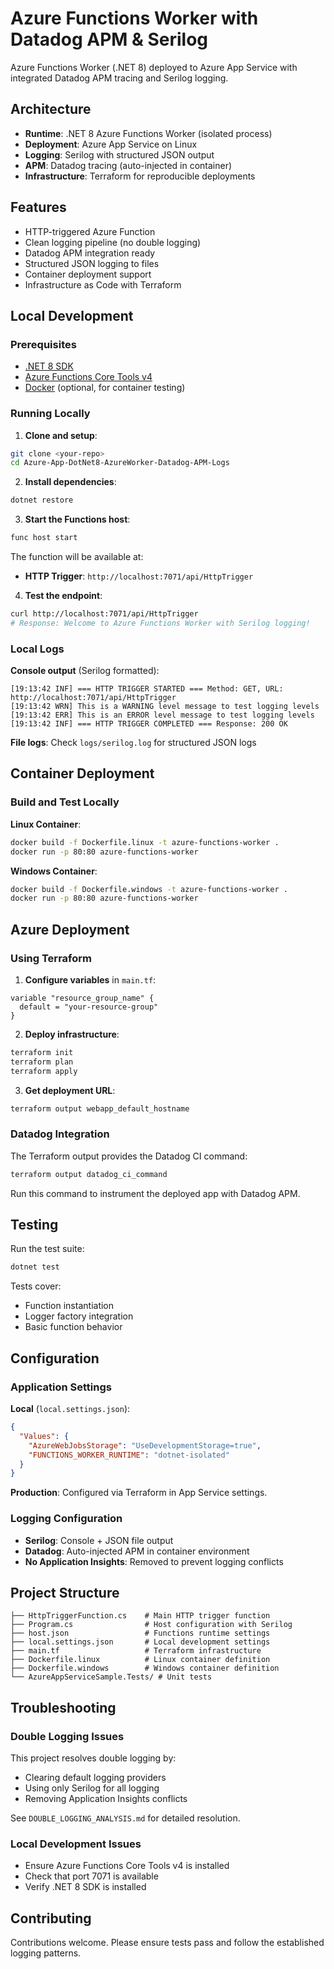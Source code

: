 # Azure Functions Worker with Datadog APM & Serilog

Azure Functions Worker (.NET 8) deployed to Azure App Service with integrated Datadog APM tracing and Serilog logging.

## Architecture

- **Runtime**: .NET 8 Azure Functions Worker (isolated process)
- **Deployment**: Azure App Service on Linux
- **Logging**: Serilog with structured JSON output
- **APM**: Datadog tracing (auto-injected in container)
- **Infrastructure**: Terraform for reproducible deployments

## Features

- HTTP-triggered Azure Function
- Clean logging pipeline (no double logging)
- Datadog APM integration ready
- Structured JSON logging to files
- Container deployment support
- Infrastructure as Code with Terraform

## Local Development

### Prerequisites

- [.NET 8 SDK](https://dotnet.microsoft.com/download/dotnet/8.0)
- [Azure Functions Core Tools v4](https://docs.microsoft.com/azure/azure-functions/functions-run-local)
- [Docker](https://www.docker.com/products/docker-desktop) (optional, for container testing)

### Running Locally

1. **Clone and setup**:
```bash
git clone <your-repo>
cd Azure-App-DotNet8-AzureWorker-Datadog-APM-Logs
```

2. **Install dependencies**:
```bash
dotnet restore
```

3. **Start the Functions host**:
```bash
func host start
```

The function will be available at:
- **HTTP Trigger**: `http://localhost:7071/api/HttpTrigger`

4. **Test the endpoint**:
```bash
curl http://localhost:7071/api/HttpTrigger
# Response: Welcome to Azure Functions Worker with Serilog logging!
```

### Local Logs

**Console output** (Serilog formatted):
```
[19:13:42 INF] === HTTP TRIGGER STARTED === Method: GET, URL: http://localhost:7071/api/HttpTrigger
[19:13:42 WRN] This is a WARNING level message to test logging levels
[19:13:42 ERR] This is an ERROR level message to test logging levels
[19:13:42 INF] === HTTP TRIGGER COMPLETED === Response: 200 OK
```

**File logs**: Check `logs/serilog.log` for structured JSON logs

## Container Deployment

### Build and Test Locally

**Linux Container**:
```bash
docker build -f Dockerfile.linux -t azure-functions-worker .
docker run -p 80:80 azure-functions-worker
```

**Windows Container**:
```bash
docker build -f Dockerfile.windows -t azure-functions-worker .
docker run -p 80:80 azure-functions-worker
```

## Azure Deployment

### Using Terraform

1. **Configure variables** in `main.tf`:
```hcl
variable "resource_group_name" {
  default = "your-resource-group"
}
```

2. **Deploy infrastructure**:
```bash
terraform init
terraform plan
terraform apply
```

3. **Get deployment URL**:
```bash
terraform output webapp_default_hostname
```

### Datadog Integration

The Terraform output provides the Datadog CI command:
```bash
terraform output datadog_ci_command
```

Run this command to instrument the deployed app with Datadog APM.

## Testing

Run the test suite:
```bash
dotnet test
```

Tests cover:
- Function instantiation
- Logger factory integration
- Basic function behavior

## Configuration

### Application Settings

**Local** (`local.settings.json`):
```json
{
  "Values": {
    "AzureWebJobsStorage": "UseDevelopmentStorage=true",
    "FUNCTIONS_WORKER_RUNTIME": "dotnet-isolated"
  }
}
```

**Production**: Configured via Terraform in App Service settings.

### Logging Configuration

- **Serilog**: Console + JSON file output
- **Datadog**: Auto-injected APM in container environment
- **No Application Insights**: Removed to prevent logging conflicts

## Project Structure

```
├── HttpTriggerFunction.cs    # Main HTTP trigger function
├── Program.cs                # Host configuration with Serilog
├── host.json                 # Functions runtime settings
├── local.settings.json       # Local development settings
├── main.tf                   # Terraform infrastructure
├── Dockerfile.linux          # Linux container definition
├── Dockerfile.windows        # Windows container definition
└── AzureAppServiceSample.Tests/ # Unit tests
```

## Troubleshooting

### Double Logging Issues
This project resolves double logging by:
- Clearing default logging providers
- Using only Serilog for all logging
- Removing Application Insights conflicts

See `DOUBLE_LOGGING_ANALYSIS.md` for detailed resolution.

### Local Development Issues
- Ensure Azure Functions Core Tools v4 is installed
- Check that port 7071 is available
- Verify .NET 8 SDK is installed

## Contributing

Contributions welcome. Please ensure tests pass and follow the established logging patterns. 